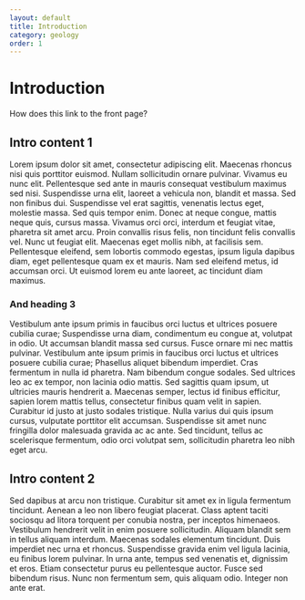 ```yaml
---
layout: default
title: Introduction
category: geology
order: 1
---
```


# Introduction

How does this link to the front page?

## Intro content 1

Lorem ipsum dolor sit amet, consectetur adipiscing elit. Maecenas rhoncus nisi quis porttitor euismod. Nullam sollicitudin ornare pulvinar. Vivamus eu nunc elit. Pellentesque sed ante in mauris consequat vestibulum maximus sed nisi. Suspendisse urna elit, laoreet a vehicula non, blandit et massa. Sed non finibus dui. Suspendisse vel erat sagittis, venenatis lectus eget, molestie massa. Sed quis tempor enim. Donec at neque congue, mattis neque quis, cursus massa. Vivamus orci orci, interdum et feugiat vitae, pharetra sit amet arcu. Proin convallis risus felis, non tincidunt felis convallis vel. Nunc ut feugiat elit. Maecenas eget mollis nibh, at facilisis sem. Pellentesque eleifend, sem lobortis commodo egestas, ipsum ligula dapibus diam, eget pellentesque quam ex et mauris. Nam sed eleifend metus, id accumsan orci. Ut euismod lorem eu ante laoreet, ac tincidunt diam maximus.

### And heading 3

Vestibulum ante ipsum primis in faucibus orci luctus et ultrices posuere cubilia curae; Suspendisse urna diam, condimentum eu congue at, volutpat in odio. Ut accumsan blandit massa sed cursus. Fusce ornare mi nec mattis pulvinar. Vestibulum ante ipsum primis in faucibus orci luctus et ultrices posuere cubilia curae; Phasellus aliquet bibendum imperdiet. Cras fermentum in nulla id pharetra. Nam bibendum congue sodales. Sed ultrices leo ac ex tempor, non lacinia odio mattis. Sed sagittis quam ipsum, ut ultricies mauris hendrerit a. Maecenas semper, lectus id finibus efficitur, sapien lorem mattis tellus, consectetur finibus quam velit in sapien. Curabitur id justo at justo sodales tristique. Nulla varius dui quis ipsum cursus, vulputate porttitor elit accumsan. Suspendisse sit amet nunc fringilla dolor malesuada gravida ac ac ante. Sed tincidunt, tellus ac scelerisque fermentum, odio orci volutpat sem, sollicitudin pharetra leo nibh eget arcu.

## Intro content 2

Sed dapibus at arcu non tristique. Curabitur sit amet ex in ligula fermentum tincidunt. Aenean a leo non libero feugiat placerat. Class aptent taciti sociosqu ad litora torquent per conubia nostra, per inceptos himenaeos. Vestibulum hendrerit velit in enim posuere sollicitudin. Aliquam blandit sem in tellus aliquam interdum. Maecenas sodales elementum tincidunt. Duis imperdiet nec urna et rhoncus. Suspendisse gravida enim vel ligula lacinia, eu finibus lorem pulvinar. In urna ante, tempus sed venenatis et, dignissim et eros. Etiam consectetur purus eu pellentesque auctor. Fusce sed bibendum risus. Nunc non fermentum sem, quis aliquam odio. Integer non ante erat. 
